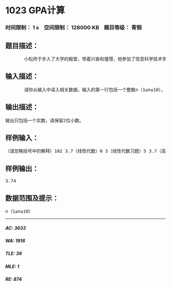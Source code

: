 # 1023 GPA计算   
### 时间限制： 1 s&nbsp;&nbsp;&nbsp;&nbsp;空间限制： 128000 KB&nbsp;&nbsp;&nbsp;&nbsp;题目等级： 青铜  
## 题目描述：  

<pre>
       小松终于步入了大学的殿堂，带着兴奋和憧憬，他参加了信息科学技术学院的新生大会。会上，院长梅教授给大家介绍了在大学中的成绩计算方式：        需要解释一下的是，小松所在的PK大学采用的是学分制的修学方法。每一门课有一定的学分，例如线性代数2分，高等数学5分，大学英语8分。在选定了一些科目之后，只要小松通过了最后的期末测试（69以上），就会得到相应的学分，也会得到该门课的一个成绩，例如小松考了60分，他会得到0分的成绩，如果小松考了99分，他会得到4分的成绩。小松在大学的四年期间，必须修满145个学分。而小松的GPA得分则强烈的关系着他的出国，保研以及工作的情况。据梅教授的介绍，小松所在的院系有20%的人出国，60%的人读研，15%的人工作，5%的人退学。这些都是根据GPA成绩而定的。       小松仔细的研究了这个公式之后，意识到，在大学期间，占2个学分的思想政治课和占4个学分的线性代数将同等的重要。而占8个学分的大学英语课！&middot;#￥！&middot;#￥。       小松估算了一下他大一每门功课大概能够得到的分数（0-4），请你帮他计算一下他大一结束时能得到的GPA是多少。
</pre>
  
  
## 输入描述：  

<pre>
       请你从输入中读入相关数据。输入的第一行包括一个整数n（1&le;n&le;10），表示小松大一的时候功课数目。结下来的n行每行两个实数a（0&le;a&le;8）和b（0&le;b&le;4），表示小松某门课的学分和成绩。 
</pre>
  
  
## 输出描述：  

<pre>
输出只包括一个实数，请保留2位小数。
</pre>
  
  
## 样例输入：  

<pre>
（请忽略括号中的解释）102 3.7（线性代数）0 3（线性代数习题）5 3.7（高等数学）0 4（高等数学习题）3 3.3（力学）3 4（计算概论）1 4（信息科学技术概论）2 4（军事理论）2 4（中国近代史）2 3.5（大学英语I）
</pre>
  
  
## 样例输出：  

<pre>
3.74
</pre>
  
  
## 数据范围及提示：  

<pre>
n（1&le;n&le;10）
</pre>
  
  
***  

##### AC: 3633  
##### WA: 1916  
##### TLE: 36  
##### MLE: 1  
##### RE: 874  
